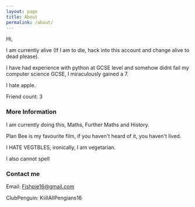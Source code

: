 ```yaml
---
layout: page
title: About
permalink: /about/
---
```


Hi,

I am currently alive (If I am to die, hack into this account and change alive to dead please).

I have had experience with python at GCSE level and somehow didnt fail my computer science GCSE, I miraculously gained a 7.

I hate apple.

Friend count: 3

### More Information

I am currently doing this, Maths, Further Maths and History.

Plan Bee is my favourite film, if you haven't heard of it, you haven't lived.

I HATE VEGTBLES, ironically, I am vegetarian.

I also cannot spell

### Contact me

Email: Fishpie16@gmail.com

ClubPenguin:  KiillAllPengians16
